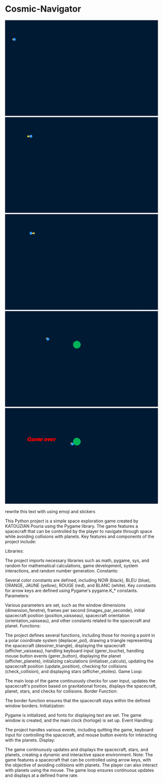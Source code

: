 
# Cosmic-Navigator


![Example Image](./pic1.png)
![Example Image](./pic2.png)
![Example Image](./pic3.png)
![Example Image](./pic4.png)
![Example Image](./pic5.png)


rewrite this text with using emoji and stickers

This Python project is a simple space exploration game created by KATOUZIAN Pouria using the Pygame library. The game features a spacecraft that can be controlled by the player to navigate through space while avoiding collisions with planets. Key features and components of the project include:

Libraries:

The project imports necessary libraries such as math, pygame, sys, and random for mathematical calculations, game development, system interactions, and random number generation. Constants:

Several color constants are defined, including NOIR (black), BLEU (blue), ORANGE, JAUNE (yellow), ROUGE (red), and BLANC (white). Key constants for arrow keys are defined using Pygame's pygame.K\_\* constants. Parameters:

Various parameters are set, such as the window dimensions (dimension\_fenetre), frames per second (images\_par\_seconde), initial spacecraft position (position\_vaisseau), spacecraft orientation (orientation\_vaisseau), and other constants related to the spacecraft and planet. Functions:

The project defines several functions, including those for moving a point in a polar coordinate system (deplacer\_pol), drawing a triangle representing the spacecraft (dessiner\_triangle), displaying the spacecraft (afficher\_vaisseau), handling keyboard input (gerer\_touche), handling mouse button events (gerer\_button), displaying the planet (afficher\_planete), initializing calculations (initialiser\_calculs), updating the spacecraft position (update\_position), checking for collisions (check\_collision), and displaying stars (afficher\_etoiles). Game Loop:

The main loop of the game continuously checks for user input, updates the spacecraft's position based on gravitational forces, displays the spacecraft, planet, stars, and checks for collisions. Border Function:

The border function ensures that the spacecraft stays within the defined window borders. Initialization:

Pygame is initialized, and fonts for displaying text are set. The game window is created, and the main clock (horloge) is set up. Event Handling:

The project handles various events, including quitting the game, keyboard input for controlling the spacecraft, and mouse button events for interacting with the planets. Display:

The game continuously updates and displays the spacecraft, stars, and planets, creating a dynamic and interactive space environment. Note: The game features a spacecraft that can be controlled using arrow keys, with the objective of avoiding collisions with planets. The player can also interact with planets using the mouse. The game loop ensures continuous updates and displays at a defined frame rate.


